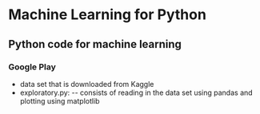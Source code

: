 # Machine Learning for Python
## Python code for machine learning

### Google Play
- data set that is downloaded from Kaggle
- exploratory.py:
-- consists of reading in the data set using pandas and plotting using matplotlib
